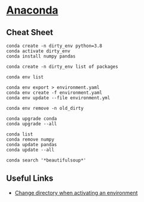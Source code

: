 <!-- @format -->

# [Anaconda](https://www.anaconda.com/products/individual)

## Cheat Sheet

```
conda create -n dirty_env python=3.8
conda activate dirty_env
conda install numpy pandas

conda create -n dirty_env list of packages

conda env list

conda env export > environment.yaml
conda env create -f environment.yaml
conda env update --file environment.yml

conda env remove -n old_dirty
```

```
conda upgrade conda
conda upgrade --all

conda list
conda remove numpy
conda update pandas
conda update --all

conda search '*beautifulsoup*'
```

## Useful Links

-  [Change directory when activating an environment](https://stackoverflow.com/questions/52694732/how-to-change-directory-when-activating-conda-environment-in-windows)
